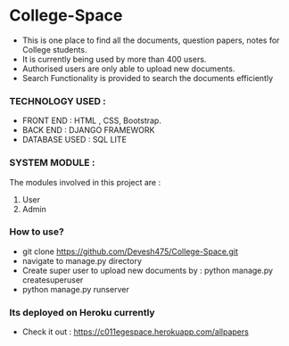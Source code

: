 # College-Space
* This is one place to find all the documents, question papers, notes for College students.
* It is currently being used by more than 400 users.
* Authorised users are only able to upload new documents.
* Search Functionality is provided to search the documents efficiently


### TECHNOLOGY USED :
* FRONT END : HTML , CSS, Bootstrap.
* BACK END : DJANGO FRAMEWORK
* DATABASE USED : SQL LITE

### SYSTEM MODULE :
The modules involved in this project are :
1. User
2. Admin

### How to use?
* git clone https://github.com/Devesh475/College-Space.git
* navigate to manage.py directory
* Create super user to upload new documents by : python manage.py createsuperuser
* python manage.py runserver

### Its deployed on Heroku currently
* Check it out : https://c011egespace.herokuapp.com/allpapers
